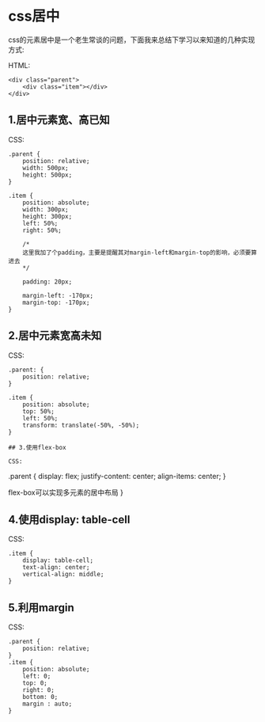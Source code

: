 # css居中 
css的元素居中是一个老生常谈的问题，下面我来总结下学习以来知道的几种实现方式:

HTML:
```
<div class="parent">
	<div class="item"></div>
</div>
```

## 1.居中元素宽、高已知

CSS:
```
.parent {
	position: relative;
	width: 500px;
	height: 500px;
}

.item {
	position: absolute;
	width: 300px;
	height: 300px;
	left: 50%;
	right: 50%;

    /*
    这里我加了个padding，主要是提醒其对margin-left和margin-top的影响，必须要算进去
    */

	padding: 20px;

	margin-left: -170px;
	margin-top: -170px;
}
```
## 2.居中元素宽高未知

CSS:
```
.parent: {
	position: relative;
}

.item {
	position: absolute;
	top: 50%;
	left: 50%;
	transform: translate(-50%, -50%);
}

## 3.使用flex-box

CSS:
```
.parent {
	display: flex;
	justify-content: center;
	align-items: center;
}

flex-box可以实现多元素的居中布局
}

## 4.使用display: table-cell

CSS:
```
.item {
	display: table-cell;
	text-align: center;
	vertical-align: middle;
}
```

## 5.利用margin

CSS:
```
.parent {
	position: relative;
}
.item {
	position: absolute;
	left: 0;
	top: 0;
	right: 0;
	bottom: 0;
	margin : auto;
}
```